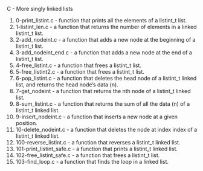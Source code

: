 C - More singly linked lists
1. 0-print_listint.c - function that prints all the elements of a listint_t list.
2. 1-listint_len.c - a function that returns the number of elements in a linked listint_t list.
3. 2-add_nodeint.c - a function that adds a new node at the beginning of a listint_t list.
4. 3-add_nodeint_end.c - a function that adds a new node at the end of a listint_t list.
5. 4-free_listint.c - a function that frees a listint_t list.
6. 5-free_listint2.c - a function that frees a listint_t list.
7. 6-pop_listint.c -  a function that deletes the head node of a listint_t linked list, and returns the head node’s data (n).
8. 7-get_nodeint - a function that returns the nth node of a listint_t linked list.
9. 8-sum_listint.c - a function that returns the sum of all the data (n) of a listint_t linked list.
10. 9-insert_nodeint.c - a function that inserts a new node at a given position.
11. 10-delete_nodeint.c - a function that deletes the node at index index of a listint_t linked list.
12. 100-reverse_listint.c - a function that reverses a listint_t linked list.
13. 101-print_listint_safe.c - a function that prints a listint_t linked list.
14. 102-free_listint_safe.c - a function that frees a listint_t list.
15. 103-find_loop.c - a function that finds the loop in a linked list.

